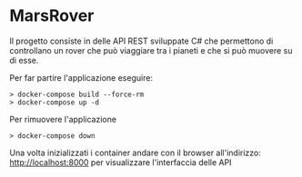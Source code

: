 # MarsRover


Il progetto consiste in delle API REST sviluppate C# che permettono di controllano un rover che può viaggiare tra i pianeti e che si può muovere su di esse.

Per far partire l'applicazione eseguire:

```
> docker-compose build --force-rm
> docker-compose up -d
```


Per rimuovere l'applicazione

```
> docker-compose down
```

Una volta inizializzati i container andare con il browser all'indirizzo: 
[http://localhost:8000]() per visualizzare l'interfaccia delle API